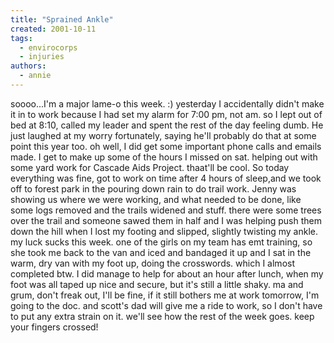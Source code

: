 ```yaml
---
title: "Sprained Ankle"
created: 2001-10-11
tags:
  - envirocorps
  - injuries
authors:
  - annie
---
```


soooo...I'm a major lame-o this week. :) yesterday I accidentally didn't make it in to work because I had set my alarm for 7:00 pm, not am. so I lept out of bed at 8:10, called my leader and spent the rest of the day feeling dumb. He just laughed at my worry fortunately, saying he'll probably do that at some point this year too. oh well, I did get some important phone calls and emails made. I get to make up some of the hours I missed on sat. helping out with some yard work for Cascade Aids Project. thaat'll be cool. So today everything was fine, got to work on time after 4 hours of sleep,and we took off to forest park in the pouring down rain to do trail work. Jenny was showing us where we were working, and what needed to be done, like some logs removed and the trails widened and stuff. there were some trees over the trail and someone sawed them in half and I was helping push them down the hill when I lost my footing and slipped, slightly twisting my ankle. my luck sucks this week. one of the girls on my team has emt training, so she took me back to the van and iced and bandaged it up and I sat in the warm, dry van with my foot up, doing the crosswords. which I almost completed btw. I did manage to help for about an hour after lunch, when my foot was all taped up nice and secure, but it's still a little shaky. ma and grum, don't freak out, I'll be fine, if it still bothers me at work tomorrow, I'm going to the doc. and scott's dad will give me a ride to work, so I don't have to put any extra strain on it. we'll see how the rest of the week goes. keep your fingers crossed!
